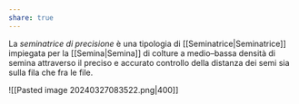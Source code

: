 ```yaml
---
share: true
---
```

La *seminatrice di precisione* è una tipologia di [[Seminatrice|Seminatrice]] impiegata per la [[Semina|Semina]] di colture a medio–bassa densità di semina attraverso il preciso e accurato controllo della distanza dei semi sia sulla fila che fra le file.

![[Pasted image 20240327083522.png|400]]